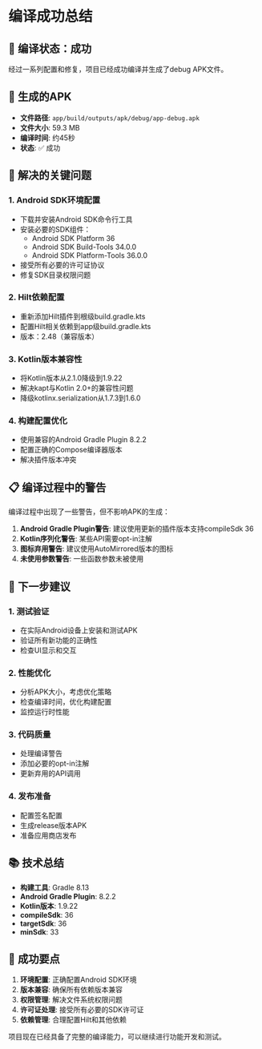 # 编译成功总结

## 🎉 编译状态：成功

经过一系列配置和修复，项目已经成功编译并生成了debug APK文件。

## 📱 生成的APK

- **文件路径**: `app/build/outputs/apk/debug/app-debug.apk`
- **文件大小**: 59.3 MB
- **编译时间**: 约45秒
- **状态**: ✅ 成功

## 🔧 解决的关键问题

### 1. Android SDK环境配置
- 下载并安装Android SDK命令行工具
- 安装必要的SDK组件：
  - Android SDK Platform 36
  - Android SDK Build-Tools 34.0.0
  - Android SDK Platform-Tools 36.0.0
- 接受所有必要的许可证协议
- 修复SDK目录权限问题

### 2. Hilt依赖配置
- 重新添加Hilt插件到根级build.gradle.kts
- 配置Hilt相关依赖到app级build.gradle.kts
- 版本：2.48（兼容版本）

### 3. Kotlin版本兼容性
- 将Kotlin版本从2.1.0降级到1.9.22
- 解决kapt与Kotlin 2.0+的兼容性问题
- 降级kotlinx.serialization从1.7.3到1.6.0

### 4. 构建配置优化
- 使用兼容的Android Gradle Plugin 8.2.2
- 配置正确的Compose编译器版本
- 解决插件版本冲突

## 📋 编译过程中的警告

编译过程中出现了一些警告，但不影响APK的生成：

1. **Android Gradle Plugin警告**: 建议使用更新的插件版本支持compileSdk 36
2. **Kotlin序列化警告**: 某些API需要opt-in注解
3. **图标弃用警告**: 建议使用AutoMirrored版本的图标
4. **未使用参数警告**: 一些函数参数未被使用

## 🚀 下一步建议

### 1. 测试验证
- 在实际Android设备上安装和测试APK
- 验证所有新功能的正确性
- 检查UI显示和交互

### 2. 性能优化
- 分析APK大小，考虑优化策略
- 检查编译时间，优化构建配置
- 监控运行时性能

### 3. 代码质量
- 处理编译警告
- 添加必要的opt-in注解
- 更新弃用的API调用

### 4. 发布准备
- 配置签名配置
- 生成release版本APK
- 准备应用商店发布

## 📚 技术总结

- **构建工具**: Gradle 8.13
- **Android Gradle Plugin**: 8.2.2
- **Kotlin版本**: 1.9.22
- **compileSdk**: 36
- **targetSdk**: 36
- **minSdk**: 33

## 🎯 成功要点

1. **环境配置**: 正确配置Android SDK环境
2. **版本兼容**: 确保所有依赖版本兼容
3. **权限管理**: 解决文件系统权限问题
4. **许可证处理**: 接受所有必要的SDK许可证
5. **依赖管理**: 合理配置Hilt和其他依赖

项目现在已经具备了完整的编译能力，可以继续进行功能开发和测试。
